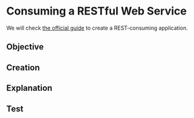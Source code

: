 # Consuming a RESTful Web Service
We will check [the official guide](https://spring.io/guides/gs/consuming-rest/) to create a REST-consuming application.

## Objective

## Creation

## Explanation

## Test
